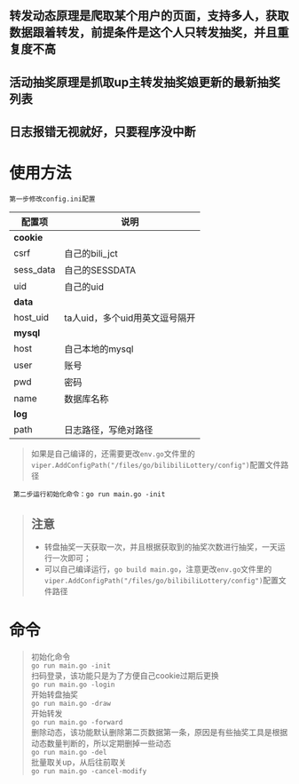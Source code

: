 ## 转发动态原理是爬取某个用户的页面，支持多人，获取数据跟着转发，前提条件是这个人只转发抽奖，并且重复度不高
## 活动抽奖原理是抓取up主转发抽奖娘更新的最新抽奖列表
## 日志报错无视就好，只要程序没中断

# 使用方法
` 第一步修改config.ini配置 `

| 配置项        | 说明                  |
|------------|---------------------|
| **cookie** |
| csrf       | 自己的bili_jct         |
| sess_data  | 自己的SESSDATA         |
| uid        | 自己的uid              |
| **data**   |
| host_uid   | ta人uid，多个uid用英文逗号隔开 |
| **mysql**  |
| host   | 自己本地的mysql          |
| user       | 账号                  |
| pwd        | 密码                  |
| name        | 数据库名称               |
| **log**   |
| path       | 日志路径，写绝对路径          |
>如果是自己编译的，还需要更改`env.go`文件里的`viper.AddConfigPath("/files/go/bilibiliLottery/config")`配置文件路径

` 第二步运行初始化命令：go run main.go -init`




> ## 注意
> * 转盘抽奖一天获取一次，并且根据获取到的抽奖次数进行抽奖，一天运行一次即可；
> * 可以自己编译运行，`go build main.go`，注意更改`env.go`文件里的`viper.AddConfigPath("/files/go/bilibiliLottery/config")`配置文件路径

# 命令

>初始化命令  
`go run main.go -init`  
扫码登录，该功能只是为了方便自己cookie过期后更换   
`go run main.go -login`  
开始转盘抽奖  
`go run main.go -draw`  
开始转发  
`go run main.go -forward`  
删除动态，该功能默认删除第二页数据第一条，原因是有些抽奖工具是根据动态数量判断的，所以定期删掉一些动态  
`go run main.go -del`  
批量取关up，从后往前取关  
`go run main.go -cancel-modify`
